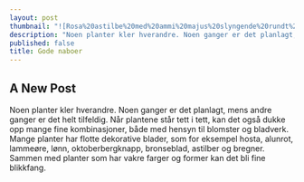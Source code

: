 ```yaml
---
layout: post
thumbnail: "![Rosa%20astilbe%20med%20ammi%20majus%20slyngende%20rundt%20seg.JPG]"
description: "Noen planter kler hverandre. Noen ganger er det planlagt, mens andre ganger er det helt tilfeldig. Ta en titt på disse bildene!"
published: false
title: Gode naboer
---
```


## A New Post

Noen planter kler hverandre. Noen ganger er det planlagt, mens andre ganger er det helt tilfeldig. Når plantene står tett i tett, kan det også dukke opp mange fine kombinasjoner, både med hensyn til blomster og bladverk. Mange planter har flotte dekorative blader, som for eksempel hosta, alunrot, lammeøre, lønn, oktoberbergknapp, bronseblad, astilber og bregner. Sammen med planter som har vakre farger og former kan det bli fine blikkfang.


